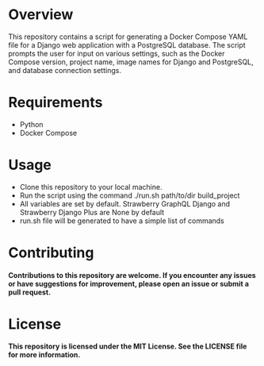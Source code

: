 # Overview
This repository contains a script for generating a Docker Compose YAML file for a Django web application with a PostgreSQL database. The script prompts the user for input on various settings, such as the Docker Compose version, project name, image names for Django and PostgreSQL, and database connection settings.

# Requirements
- Python 
- Docker Compose

# Usage
- Clone this repository to your local machine.
- Run the script using the command ./run.sh path/to/dir build_project
- All variables are set by default. Strawberry GraphQL Django and Strawberry Django Plus are None by default
- run.sh file will be generated to have a simple list of commands

# Contributing
#### Contributions to this repository are welcome. If you encounter any issues or have suggestions for improvement, please open an issue or submit a pull request.

# License
#### This repository is licensed under the MIT License. See the LICENSE file for more information.
